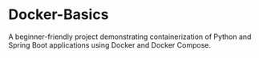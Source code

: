 # Docker-Basics
A beginner-friendly project demonstrating containerization of Python and Spring Boot applications using Docker and Docker Compose.

